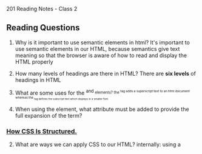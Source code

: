 201 Reading Notes - Class 2

## Reading Questions

1. Why is it important to use semantic elements in html?
It's important to use semantic elements in our HTML, because semantics give text meaning so that the browser is aware of how to read and display the HTML properly

3. How many levels of headings are there in HTML?
There are **six levels** of headings in HTML

5. What are some uses for the <sup > and <sub > elements?
  the <sup > tag adds a superscript text to an html document whereas the <sub > tag defines the subscript text which displays in a smaller font.
  
6. When using the <abbr > element, what attribute must be added to provide the full expansion of the term?

### [How CSS Is Structured.](https://developer.mozilla.org/en-US/docs/Learn/CSS/First_steps/How_CSS_is_structured)
  
2. What are ways we can apply CSS to our HTML?
  internally: using a <style> tag within the <head> tag of an html document
  inline: adding "style" to a tag within the html document. Example: <p style=color:green;background-color: black;border: 2px solid black;">Lorem ipsum</p>
  externally: 
  
3. Why should we avoid using inline styles?
    Least effective execution of CSS for maintenance. One alteration of style might request several changes within one web page. Inline CSS also combines css code with
    html and other content, thus making it harder to read and comprehend.
    
Review the block of code below and answer the following questions:
    
4. What is representing the selector?
    h2
    
5. Which components are the CSS declarations?
    color:black;
    padding: 5px;
    
6. Which components are considered properties?
    color, and padding
    
Learn JS

1. What data type is a sequence of text enclosed in single quote marks?
2. List 4 types of JavaScript operators.
3. Describe a real world Problem you could solve with a Function.

Making Decisions In Your Code – Conditionals.

1. An if statement checks a __ and if it evaluates to ___, then the code block will execute.
2. What is the use of an else if?
3. List 3 different types of comparison operators.
4. What is the difference between the logical operator && and ||?

## Things I wanna know more about
